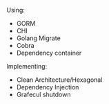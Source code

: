 Using:
- GORM
- CHI 
- Golang Migrate
- Cobra
- Dependency container

Implementing:
- Clean Architecture/Hexagonal
- Dependency Injection
- Grafecul shutdown